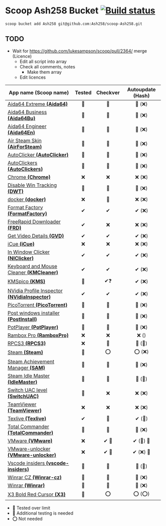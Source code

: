 # Scoop Ash258 Bucket [![Build status](https://ci.appveyor.com/api/projects/status/rfexd4x83q5thr55?svg=true)](https://ci.appveyor.com/project/Ash258/scoop-ash258)

`scoop bucket add Ash258 git@github.com:Ash258/scoop-Ash258.git`

## TODO

- Wait for <https://github.com/lukesampson/scoop/pull/2364/> merge (Licence)
    - Edit all script into array
    - Check all comments, notes
        - Make them array
    - Edit licences

| App name (Scoop name)                                                    | Tested | Checkver | Autoupdate (Hash) |
| ------------------------------------------------------------------------ | :----: | :------: | :---------------: |
| [Aida64 Extreme **(Aida64)**](./Aida64.json)                             | 💯     | 💯       | 💯 (❌)            |
| [Aida64 Business **(Aida64Bu)**](./Aida64Bu.json)                        | 💯     | 💯       | 💯 (❌)            |
| [Aida64 Engineer **(Aida64En)**](./Aida64En.json)                        | 💯     | 💯       | 💯 (❌)            |
| [Air Steam Skin **(AirForSteam)**](./AirForSteam.json)                   | 💯     | 💯       | 💯 (❌)            |
| [AutoClicker **(AutoClicker)**](./AutoClicker.json)                      | 💯     | 💯       | 💯 (❌)            |
| [AutoClickers **(AutoClickers)**](./AutoClickers.json)                   | 💯     | 💯       | 💯 (❌)            |
| [Chrome **(Chrome)**](./Chrome.json)                                     | ❌      | ❌        | ❌ (❌)             |
| [Disable Win Tracking **(DWT)**](./DWT.json)                             | 💯     | 💯       | 💯 (❌)            |
| [docker **(docker)**](./docker.json)                                     | ❌      | 💯       | ❌ (❌)             |
| [Format Factory **(FormatFactory)**](./FormatFactory.json)               | ✔      | ✔        | ✔ (❌)             |
| [FreeRapid Downloader **(FRD)**](./FRD.json)                             | ✔      | ❌        | ❌ (❌)             |
| [Get Video Details **(GVD)**](./GVD.json)                                | ✔      | ✔        | ✔ (❌)             |
| [iCue **(iCue)**](./iCue.json)                                           | ❌      | ❌        | ❌ (❌)             |
| [In Window Clicker **(NIClicker)**](./NIClicker.json)                    | ✔      | ✔        | ✔ (❌)             |
| [Keyboard and Mouse Cleaner **(KMCleaner)**](./KMCleaner.json)           | ✔      | ✔        | ✔ (❌)             |
| [KMSpico **(KMS)**](./KMS.json)                                          | 💯     | ✔❓       | ✔ (❌)             |
| [NVidia Profile Inspector **(NVidiaInspector)**](./NVidiaInspector.json) | ✔      | ✔        | ✔ (❌)             |
| [PicoTorrent **(PicoTorrent)**](./PicoTorrent.json)                      | 💯     | 💯       | 💯 (❌)            |
| [Post windows installer **(PostInstall)**](./PostInstall.json)           | 💯     | 💯       | 💯 (❌)            |
| [PotPlayer **(PotPlayer)**](./PotPlayer.json)                            | 💯     | 💯       | 💯 (❌)            |
| [Rambox Pro **(RamboxPro)**](./RamboxPro.json)                           | ❌      | ❌        | ❌ ()              |
| [RPCS3 **(RPCS3)**](./RPCS3.json)                                        | ❌      | 💯       | 💯 (💯)           |
| [Steam **(Steam)**](./Steam.json)                                        | 💯     | ⭕        | ⭕ (❌)             |
| [Steam Achievement Manager **(SAM)**](./SAM.json)                        | 💯     | 💯       | 💯 (❌)            |
| [Steam Idle Master **(IdleMaster)**](./IdleMaster.json)                  | 💯     | 💯       | 💯 (💯)           |
| [Switch UAC level **(SwitchUAC)**](./SwitchUAC.json)                     | 💯     | ❌        | ❌ (❌)             |
| [TeamViewer **(TeamViewer)**](./TeamViewer.json)                         | ❌      | ❌        | ❌ (❌)             |
| [Texlive **(Texlive)**](./Texlive.json)                                  | ✔      | 💯       | ✔ (💯)            |
| [Total Commander **(TotalCommander)**](./TotalCommander.json)            | 💯     | 💯       | 💯 (❌)            |
| [VMware **(VMware)**](./VMware.json)                                     | ❌      | ✔ 🔸     | ✔ (💯) 🔸         |
| [VMware-unlocker **(VMware-unlocker)**](./VMware-unlocker.json)          | ❌      | ✔ 🔸     | ✔ (❌) 🔸          |
| [Vscode insiders **(vscode-insiders)**](./vscode-insiders.json)          | 💯     | 💯       | 💯 (💯)           |
| [Winrar CZ **(Winrar-cz)**](./Winrar-cz.json)                            | 💯     | 💯       | 💯 (❌)            |
| [Winrar **(Winrar)**](./Winrar.json)                                     | 💯     | 💯       | 💯 (❌)            |
| [X3 Bold Red Cursor **(X3)**](./X3.json)                                 | 💯     | ⭕        | ⭕ (⭕)             |

- 💯 Tested over limit
- 🔸 Additional testing is needed
- ⭕ Not needed
